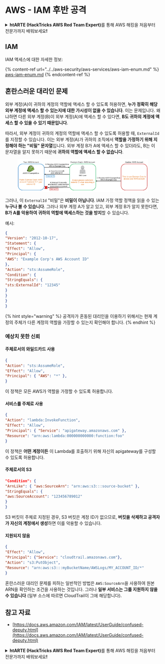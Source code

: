 # AWS - IAM 후반 공격

<details>

<summary><strong>htARTE (HackTricks AWS Red Team Expert)</strong>를 통해 AWS 해킹을 처음부터 전문가까지 배워보세요<strong>!</strong></summary>

HackTricks를 지원하는 다른 방법:

* **회사를 HackTricks에서 광고하거나 HackTricks를 PDF로 다운로드**하려면 [**SUBSCRIPTION PLANS**](https://github.com/sponsors/carlospolop)를 확인하세요!
* [**공식 PEASS & HackTricks 스웨그**](https://peass.creator-spring.com)를 얻으세요.
* [**The PEASS Family**](https://opensea.io/collection/the-peass-family)를 발견하세요. 독점적인 [**NFTs**](https://opensea.io/collection/the-peass-family) 컬렉션입니다.
* 💬 [**Discord 그룹**](https://discord.gg/hRep4RUj7f) 또는 [**텔레그램 그룹**](https://t.me/peass)에 **참여**하거나 **Twitter** 🐦 [**@hacktricks_live**](https://twitter.com/hacktricks_live)**를** **팔로우**하세요.
* **Hacking 트릭을 공유하려면** [**HackTricks**](https://github.com/carlospolop/hacktricks) 및 [**HackTricks Cloud**](https://github.com/carlospolop/hacktricks-cloud) github 저장소에 PR을 제출하세요.

</details>

## IAM

IAM 액세스에 대한 자세한 정보:

{% content-ref url="../../aws-security/aws-services/aws-iam-enum.md" %}
[aws-iam-enum.md](../../aws-security/aws-services/aws-iam-enum.md)
{% endcontent-ref %}

## 혼란스러운 대리인 문제

외부 계정(A)이 귀하의 계정의 역할에 액세스 할 수 있도록 허용하면, **누가 정확히 해당 외부 계정에 액세스 할 수 있는지에 대한 가시성이 없을 수 있습니다**. 이는 문제입니다. 왜냐하면 다른 외부 계정(B)이 외부 계정(A)에 액세스 할 수 있다면, **B도 귀하의 계정에 액세스 할 수 있을 수 있기 때문입니다**.

따라서, 외부 계정이 귀하의 계정의 역할에 액세스 할 수 있도록 허용할 때, `ExternalId`를 지정할 수 있습니다. 이는 외부 계정(A)가 귀하의 조직에서 **역할을 가정하기 위해 지정해야 하는 "비밀" 문자열**입니다. 외부 계정 B가 A에 액세스 할 수 있더라도, B는 이 문자열을 알지 못하기 때문에 **귀하의 역할에 액세스 할 수 없습니다**.

<figure><img src="../../../.gitbook/assets/image (1) (7).png" alt=""><figcaption></figcaption></figure>

그러나, 이 `ExternalId` "비밀"은 **비밀이 아닙니다**. IAM 가정 역할 정책을 읽을 수 있는 **누구나 볼 수 있습니다**. 그러나 외부 계정 A가 알고 있고, 외부 계정 B가 알지 못한다면, **B가 A를 악용하여 귀하의 역할에 액세스하는 것을 방지**할 수 있습니다.

예시:
```json
{
"Version": "2012-10-17",
"Statement": {
"Effect": "Allow",
"Principal": {
"AWS": "Example Corp's AWS Account ID"
},
"Action": "sts:AssumeRole",
"Condition": {
"StringEquals": {
"sts:ExternalId": "12345"
}
}
}
}
```
{% hint style="warning" %}
공격자가 혼동된 대리인을 이용하기 위해서는 현재 계정의 주체가 다른 계정의 역할을 가장할 수 있는지 확인해야 합니다.
{% endhint %}

### 예상치 못한 신뢰

#### 주체로서의 와일드카드 사용
```json
{
"Action": "sts:AssumeRole",
"Effect": "Allow",
"Principal": { "AWS": "*" },
}
```
이 정책은 모든 AWS가 역할을 가정할 수 있도록 허용합니다.

#### 서비스를 주체로 사용
```json
{
"Action": "lambda:InvokeFunction",
"Effect": "Allow",
"Principal": { "Service": "apigateway.amazonaws.com" },
"Resource": "arn:aws:lambda:000000000000:function:foo"
}
```
이 정책은 **어떤 계정이든** 이 Lambda를 호출하기 위해 자신의 apigateway를 구성할 수 있도록 허용합니다.

#### 주체로서의 S3
```json
"Condition": {
"ArnLike": { "aws:SourceArn": "arn:aws:s3:::source-bucket" },
"StringEquals": {
"aws:SourceAccount": "123456789012"
}
}
```
S3 버킷이 주체로 지정된 경우, S3 버킷은 계정 ID가 없으므로, **버킷을 삭제하고 공격자가 자신의 계정에서 생성**하면 이를 악용할 수 있습니다.

#### 지원되지 않음
```json
{
"Effect": "Allow",
"Principal": {"Service": "cloudtrail.amazonaws.com"},
"Action": "s3:PutObject",
"Resource": "arn:aws:s3:::myBucketName/AWSLogs/MY_ACCOUNT_ID/*"
}
```
혼란스러운 대리인 문제를 피하는 일반적인 방법은 `AWS:SourceArn`을 사용하여 원본 ARN을 확인하는 조건을 사용하는 것입니다. 그러나 **일부 서비스는 그를 지원하지 않을 수 있습니다** (일부 소스에 따르면 CloudTrail이 그에 해당합니다).

## 참고 자료

* [https://docs.aws.amazon.com/IAM/latest/UserGuide/confused-deputy.html](https://docs.aws.amazon.com/IAM/latest/UserGuide/confused-deputy.html)

<details>

<summary><strong>htARTE (HackTricks AWS Red Team Expert)</strong>를 통해 AWS 해킹을 처음부터 전문가까지 배워보세요<strong>!</strong></summary>

HackTricks를 지원하는 다른 방법:

* **회사를 HackTricks에서 광고하거나 HackTricks를 PDF로 다운로드**하려면 [**SUBSCRIPTION PLANS**](https://github.com/sponsors/carlospolop)를 확인하세요!
* [**공식 PEASS & HackTricks 스웨그**](https://peass.creator-spring.com)를 구매하세요.
* [**The PEASS Family**](https://opensea.io/collection/the-peass-family)를 발견하세요. 독점적인 [**NFTs**](https://opensea.io/collection/the-peass-family) 컬렉션입니다.
* 💬 [**Discord 그룹**](https://discord.gg/hRep4RUj7f) 또는 [**텔레그램 그룹**](https://t.me/peass)에 **참여**하거나 **Twitter** 🐦 [**@hacktricks_live**](https://twitter.com/hacktricks_live)를 **팔로우**하세요.
* **HackTricks**와 [**HackTricks Cloud**](https://github.com/carlospolop/hacktricks-cloud) github 저장소에 PR을 제출하여 여러분의 해킹 기법을 공유하세요.

</details>
